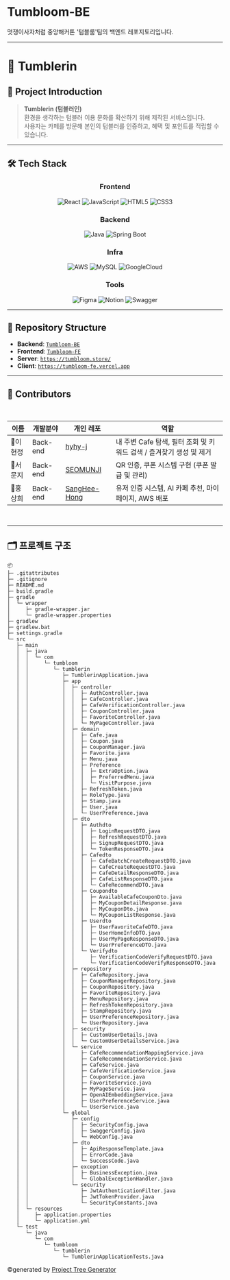 # Tumbloom-BE
멋쟁이사자처럼 중앙해커톤 '텀블룸'팀의 백엔드 레포지토리입니다.

---

# 🌱 Tumblerin

## 🚀 Project Introduction
> **Tumblerin (텀블러인)**  
환경을 생각하는 텀블러 이용 문화를 확산하기 위해 제작된 서비스입니다.  
사용자는 카페를 방문해 본인의 텀블러를 인증하고, 혜택 및 포인트를 적립할 수 있습니다.

---

## 🛠 Tech Stack

<div align="center">

### Frontend
<!-- Frontend -->
![React](https://img.shields.io/badge/React-61DAFB?style=for-the-badge&logo=react&logoColor=white)
![JavaScript](https://img.shields.io/badge/JavaScript-FFD700?style=for-the-badge&logo=javascript&logoColor=black)
![HTML5](https://img.shields.io/badge/HTML5-E34F26?style=for-the-badge&logo=html5&logoColor=white)
![CSS3](https://img.shields.io/badge/CSS3-1572B6?style=for-the-badge&logo=css3&logoColor=white)

### Backend
<!-- Backend -->
![Java](https://img.shields.io/badge/Java-007396?style=for-the-badge&logo=openjdk&logoColor=white)
![Spring Boot](https://img.shields.io/badge/SpringBoot-6DB33F?style=for-the-badge&logo=springboot&logoColor=white)

### Infra
<!-- Infra -->
![AWS](https://img.shields.io/badge/AWS-FF9900?style=for-the-badge&logo=amazonaws&logoColor=white)
![MySQL](https://img.shields.io/badge/MySQL-4479A1?style=for-the-badge&logo=mysql&logoColor=white)
![GoogleCloud](https://img.shields.io/badge/Google%20Cloud-4285F4?style=for-the-badge&logo=googlecloud&logoColor=white)

### Tools
<!-- Tools -->
![Figma](https://img.shields.io/badge/Figma-F24E1E?style=for-the-badge&logo=figma&logoColor=white)
![Notion](https://img.shields.io/badge/Notion-000000?style=for-the-badge&logo=notion&logoColor=white)
![Swagger](https://img.shields.io/badge/Swagger-85EA2D?style=for-the-badge&logo=swagger&logoColor=black)

</div>

---

## 📂 Repository Structure
- **Backend**: [`Tumbloom-BE`](https://github.com/Likelion-at-SMWU-13th/Tumbloom-BE.git)  
- **Frontend**: [`Tumbloom-FE`](https://github.com/Likelion-at-SMWU-13th/Tumbloom-FE.git)  
- **Server**: [`https://tumbloom.store/`](https://tumbloom.store)  
- **Client**: [`https://tumbloom-fe.vercel.app`](https://tumbloom-fe.vercel.app)  

---

## 🤝 Contributors
<br>

| 이름     | 개발분야  | 개인 레포                                         | 역할                    |
| -------- | --------- | ------------------------------------------------- | ------------------------- |
| 🦁이현정 | Back-end | [hyhy-j](https://github.com/hyhy-j)  | 내 주변 Cafe  탐색, 필터 조회 및 키워드 검색 / 즐겨찾기 생성 및 제거 |
| 🦁서문지 | Back-end | [SEOMUNJI](https://github.com/SEOMUNJI)  | QR 인증, 쿠폰 시스템 구현 (쿠폰 발급 및 관리) |
| 🦁홍상희 | Back-end | [SangHee-Hong](https://github.com/SangHee-Hong)  | 유저 인증 시스템, AI 카페 추천, 마이페이지, AWS 배포  |

<br/>

---
## 🗂️ 프로젝트 구조

```
📦 
├─ .gitattributes
├─ .gitignore
├─ README.md
├─ build.gradle
├─ gradle
│  └─ wrapper
│     ├─ gradle-wrapper.jar
│     └─ gradle-wrapper.properties
├─ gradlew
├─ gradlew.bat
├─ settings.gradle
└─ src
   ├─ main
   │  ├─ java
   │  │  └─ com
   │  │     └─ tumbloom
   │  │        └─ tumblerin
   │  │           ├─ TumblerinApplication.java
   │  │           ├─ app
   │  │           │  ├─ controller
   │  │           │  │  ├─ AuthController.java
   │  │           │  │  ├─ CafeController.java
   │  │           │  │  ├─ CafeVerificationController.java
   │  │           │  │  ├─ CouponController.java
   │  │           │  │  ├─ FavoriteController.java
   │  │           │  │  └─ MyPageController.java
   │  │           │  ├─ domain
   │  │           │  │  ├─ Cafe.java
   │  │           │  │  ├─ Coupon.java
   │  │           │  │  ├─ CouponManager.java
   │  │           │  │  ├─ Favorite.java
   │  │           │  │  ├─ Menu.java
   │  │           │  │  ├─ Preference
   │  │           │  │  │  ├─ ExtraOption.java
   │  │           │  │  │  ├─ PreferredMenu.java
   │  │           │  │  │  └─ VisitPurpose.java
   │  │           │  │  ├─ RefreshToken.java
   │  │           │  │  ├─ RoleType.java
   │  │           │  │  ├─ Stamp.java
   │  │           │  │  ├─ User.java
   │  │           │  │  └─ UserPreference.java
   │  │           │  ├─ dto
   │  │           │  │  ├─ Authdto
   │  │           │  │  │  ├─ LoginRequestDTO.java
   │  │           │  │  │  ├─ RefreshRequestDTO.java
   │  │           │  │  │  ├─ SignupRequestDTO.java
   │  │           │  │  │  └─ TokenResponseDTO.java
   │  │           │  │  ├─ Cafedto
   │  │           │  │  │  ├─ CafeBatchCreateRequestDTO.java
   │  │           │  │  │  ├─ CafeCreateRequestDTO.java
   │  │           │  │  │  ├─ CafeDetailResponseDTO.java
   │  │           │  │  │  ├─ CafeListResponseDTO.java
   │  │           │  │  │  └─ CafeRecommendDTO.java
   │  │           │  │  ├─ Coupondto
   │  │           │  │  │  ├─ AvailableCafeCouponDto.java
   │  │           │  │  │  ├─ MyCouponDetailResponse.java
   │  │           │  │  │  ├─ MyCouponDto.java
   │  │           │  │  │  └─ MyCouponListResponse.java
   │  │           │  │  ├─ Userdto
   │  │           │  │  │  ├─ UserFavoriteCafeDTO.java
   │  │           │  │  │  ├─ UserHomeInfoDTO.java
   │  │           │  │  │  ├─ UserMyPageResponseDTO.java
   │  │           │  │  │  └─ UserPreferenceDTO.java
   │  │           │  │  └─ Verifydto
   │  │           │  │     ├─ VerificationCodeVerifyRequestDTO.java
   │  │           │  │     └─ VerificationCodeVerifyResponseDTO.java
   │  │           │  ├─ repository
   │  │           │  │  ├─ CafeRepository.java
   │  │           │  │  ├─ CouponManagerRepository.java
   │  │           │  │  ├─ CouponRepository.java
   │  │           │  │  ├─ FavoriteRepository.java
   │  │           │  │  ├─ MenuRepository.java
   │  │           │  │  ├─ RefreshTokenRepository.java
   │  │           │  │  ├─ StampRepository.java
   │  │           │  │  ├─ UserPreferenceRepository.java
   │  │           │  │  └─ UserRepository.java
   │  │           │  ├─ security
   │  │           │  │  ├─ CustomUserDetails.java
   │  │           │  │  └─ CustomUserDetailsService.java
   │  │           │  └─ service
   │  │           │     ├─ CafeRecommendationMappingService.java
   │  │           │     ├─ CafeRecommendationService.java
   │  │           │     ├─ CafeService.java
   │  │           │     ├─ CafeVerificationService.java
   │  │           │     ├─ CouponService.java
   │  │           │     ├─ FavoriteService.java
   │  │           │     ├─ MyPageService.java
   │  │           │     ├─ OpenAIEmbeddingService.java
   │  │           │     ├─ UserPreferenceService.java
   │  │           │     └─ UserService.java
   │  │           └─ global
   │  │              ├─ config
   │  │              │  ├─ SecurityConfig.java
   │  │              │  ├─ SwaggerConfig.java
   │  │              │  └─ WebConfig.java
   │  │              ├─ dto
   │  │              │  ├─ ApiResponseTemplate.java
   │  │              │  ├─ ErrorCode.java
   │  │              │  └─ SuccessCode.java
   │  │              ├─ exception
   │  │              │  ├─ BusinessException.java
   │  │              │  └─ GlobalExceptionHandler.java
   │  │              └─ security
   │  │                 ├─ JwtAuthenticationFilter.java
   │  │                 ├─ JwtTokenProvider.java
   │  │                 └─ SecurityConstants.java
   │  └─ resources
   │     ├─ application.properties
   │     └─ application.yml
   └─ test
      └─ java
         └─ com
            └─ tumbloom
               └─ tumblerin
                  └─ TumblerinApplicationTests.java
```
©generated by [Project Tree Generator](https://woochanleee.github.io/project-tree-generator)
